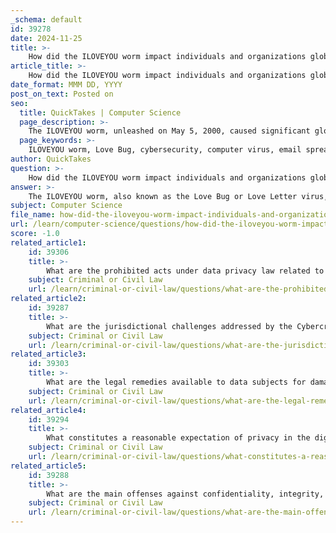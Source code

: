 ```yaml
---
_schema: default
id: 39278
date: 2024-11-25
title: >-
    How did the ILOVEYOU worm impact individuals and organizations globally?
article_title: >-
    How did the ILOVEYOU worm impact individuals and organizations globally?
date_format: MMM DD, YYYY
post_on_text: Posted on
seo:
  title: QuickTakes | Computer Science
  page_description: >-
    The ILOVEYOU worm, unleashed on May 5, 2000, caused significant global disruption, affecting 45 million users and leading to $10 billion in damages, highlighting vulnerabilities in cybersecurity and the need for improved protective measures.
  page_keywords: >-
    ILOVEYOU worm, Love Bug, cybersecurity, computer virus, email spread, damages, individuals, organizations, malware impact, human trust, security vulnerabilities, incident consequences, internet threats, legal frameworks, global impact, user education
author: QuickTakes
question: >-
    How did the ILOVEYOU worm impact individuals and organizations globally?
answer: >-
    The ILOVEYOU worm, also known as the Love Bug or Love Letter virus, had a profound impact on individuals and organizations globally when it was unleashed on May 5, 2000. This computer worm spread rapidly through email, masquerading as a love letter with the subject line "ILOVEYOU" and an attachment named "LOVE-LETTER-FOR-YOU.TXT.vbs". Within just a few days, it infected over 10 million Windows personal computers, and estimates suggest that around 45 million users were affected within a mere 10 days.\n\nThe consequences of the ILOVEYOU worm were significant and far-reaching. It caused an estimated $10 billion in damages, disrupting operations across various sectors. Notably, major organizations such as the Pentagon, CIA, and the UK Parliament were forced to shut down their email systems to prevent further spread of the worm. The rapid propagation of the ILOVEYOU worm was particularly alarming; it spread across Asia, Europe, and North America at a rate approximately 15 times faster than the previous Melissa virus, which had struck a year earlier.\n\nThe worm's ability to spread through the address book of infected users meant that recipients were more likely to trust the email, as it appeared to come from someone they knew. This exploitation of human trust highlighted vulnerabilities in cybersecurity practices at the time and underscored the need for improved user education and proactive defense measures.\n\nThe ILOVEYOU incident remains a significant milestone in the history of cybersecurity, serving as a reminder of the potential scale and impact of cyber threats. It emphasized the importance of international collaboration and the development of legal frameworks to address such cybercrimes effectively. The event also catalyzed discussions around the need for enhanced cybersecurity measures and the evolution of legislation to protect individuals and organizations from similar attacks in the future.
subject: Computer Science
file_name: how-did-the-iloveyou-worm-impact-individuals-and-organizations-globally.md
url: /learn/computer-science/questions/how-did-the-iloveyou-worm-impact-individuals-and-organizations-globally
score: -1.0
related_article1:
    id: 39306
    title: >-
        What are the prohibited acts under data privacy law related to unauthorized processing and access?
    subject: Criminal or Civil Law
    url: /learn/criminal-or-civil-law/questions/what-are-the-prohibited-acts-under-data-privacy-law-related-to-unauthorized-processing-and-access
related_article2:
    id: 39287
    title: >-
        What are the jurisdictional challenges addressed by the Cybercrime Prevention Act of 2012?
    subject: Criminal or Civil Law
    url: /learn/criminal-or-civil-law/questions/what-are-the-jurisdictional-challenges-addressed-by-the-cybercrime-prevention-act-of-2012
related_article3:
    id: 39303
    title: >-
        What are the legal remedies available to data subjects for damages caused by data breaches?
    subject: Criminal or Civil Law
    url: /learn/criminal-or-civil-law/questions/what-are-the-legal-remedies-available-to-data-subjects-for-damages-caused-by-data-breaches
related_article4:
    id: 39294
    title: >-
        What constitutes a reasonable expectation of privacy in the digital age?
    subject: Criminal or Civil Law
    url: /learn/criminal-or-civil-law/questions/what-constitutes-a-reasonable-expectation-of-privacy-in-the-digital-age
related_article5:
    id: 39288
    title: >-
        What are the main offenses against confidentiality, integrity, and availability in cybercrimes?
    subject: Criminal or Civil Law
    url: /learn/criminal-or-civil-law/questions/what-are-the-main-offenses-against-confidentiality-integrity-and-availability-in-cybercrimes
---
```


&nbsp;